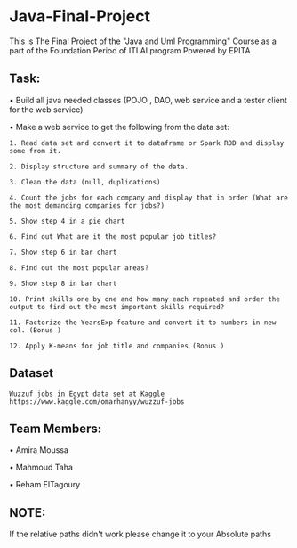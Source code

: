 # Java-Final-Project
This is The Final Project of the "Java and Uml Programming" Course as a part of the Foundation Period of ITI AI program Powered by EPITA

## Task: 
• Build all java needed classes (POJO , DAO, web service and a tester client for the web service)

• Make a web service to get the following from the data set:

    1. Read data set and convert it to dataframe or Spark RDD and display some from it.

    2. Display structure and summary of the data.

    3. Clean the data (null, duplications)

    4. Count the jobs for each company and display that in order (What are the most demanding companies for jobs?)

    5. Show step 4 in a pie chart 

    6. Find out What are it the most popular job titles? 

    7. Show step 6 in bar chart 

    8. Find out the most popular areas?

    9. Show step 8 in bar chart 

    10. Print skills one by one and how many each repeated and order the output to find out the most important skills required?

    11. Factorize the YearsExp feature and convert it to numbers in new col. (Bonus )

    12. Apply K-means for job title and companies (Bonus )


## Dataset
    Wuzzuf jobs in Egypt data set at Kaggle
    https://www.kaggle.com/omarhanyy/wuzzuf-jobs
    
    
## Team Members:

• Amira Moussa

• Mahmoud Taha

• Reham ElTagoury

## NOTE:
   If the relative paths didn't work please change it to your Absolute paths
